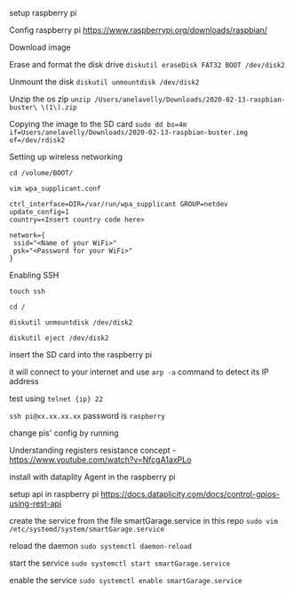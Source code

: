 setup raspberry pi

Config raspberry pi
https://www.raspberrypi.org/downloads/raspbian/

Download image

Erase and format the disk drive
`diskutil eraseDisk FAT32 BOOT /dev/disk2`

Unmount the disk
`diskutil unmountdisk /dev/disk2`

Unzip the os zip 
`unzip /Users/anelavelly/Downloads/2020-02-13-raspbian-buster\ \(1\).zip`

Copying the image to the SD card
`sudo dd bs=4m if=Users/anelavelly/Downloads/2020-02-13-raspbian-buster.img of=/dev/rdisk2 `

Setting up wireless networking

`cd /volume/BOOT/`

`vim wpa_supplicant.conf`

```
ctrl_interface=DIR=/var/run/wpa_supplicant GROUP=netdev
update_config=1
country=<Insert country code here>

network={
 ssid="<Name of your WiFi>"
 psk="<Password for your WiFi>"
}
```
Enabling SSH

`touch ssh`

`cd /`

`diskutil unmountdisk /dev/disk2`

`diskutil eject /dev/disk2`

insert the SD card into the raspberry pi

it will connect to your internet and use `arp -a` command to detect its IP address

test using `telnet {ip} 22`

`ssh pi@xx.xx.xx.xx` password is `raspberry`

change pis' config by running

Understanding registers resistance concept - https://www.youtube.com/watch?v=NfcgA1axPLo

install with dataplity Agent in the raspberry pi

setup api in raspberry pi
https://docs.dataplicity.com/docs/control-gpios-using-rest-api

create the service from the file smartGarage.service in this repo
`sudo vim /etc/systemd/system/smartGarage.service`

reload the daemon
`sudo systemctl daemon-reload`

start the service
`sudo systemctl start smartGarage.service`

enable the service
`sudo systemctl enable smartGarage.service`